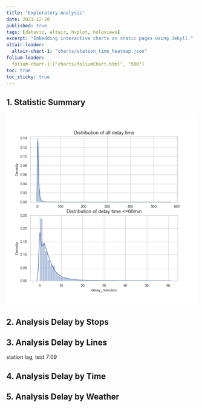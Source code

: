 ```yaml
---
title: "Exploratory Analysis"
date: 2021-12-20
published: true
tags: [dataviz, altair, hvplot, holoviews]
excerpt: "Embedding interactive charts on static pages using Jekyll."
altair-loader:
  altair-chart-1: "charts/station_time_heatmap.json"
folium-loader:
  folium-chart-1:["charts/foliumChart.html", "500"]
toc: true
toc_sticky: true
---
```



## 1. Statistic Summary 
![delay_distribution](https://raw.githubusercontent.com/penelope0318/Amtrak_Train_Delay/master/assets/images/delay_distribution.png)

## 2. Analysis Delay by Stops 
<div id="folium-chart-1"></div>


## 3. Analysis Delay by Lines

station lag, test 7:09

## 4. Analysis Delay by Time 

<div id="altair-chart-1"></div>

## 5. Analysis Delay by Weather


